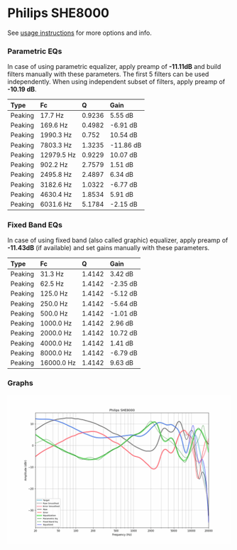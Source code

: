# Philips SHE8000
See [usage instructions](https://github.com/jaakkopasanen/AutoEq#usage) for more options and info.

### Parametric EQs
In case of using parametric equalizer, apply preamp of **-11.11dB** and build filters manually
with these parameters. The first 5 filters can be used independently.
When using independent subset of filters, apply preamp of **-10.19 dB**.

| Type    | Fc         |      Q | Gain      |
|:--------|:-----------|:-------|:----------|
| Peaking | 17.7 Hz    | 0.9236 | 5.55 dB   |
| Peaking | 169.6 Hz   | 0.4982 | -6.91 dB  |
| Peaking | 1990.3 Hz  | 0.752  | 10.54 dB  |
| Peaking | 7803.3 Hz  | 1.3235 | -11.86 dB |
| Peaking | 12979.5 Hz | 0.9229 | 10.07 dB  |
| Peaking | 902.2 Hz   | 2.7579 | 1.51 dB   |
| Peaking | 2495.8 Hz  | 2.4897 | 6.34 dB   |
| Peaking | 3182.6 Hz  | 1.0322 | -6.77 dB  |
| Peaking | 4630.4 Hz  | 1.8534 | 5.91 dB   |
| Peaking | 6031.6 Hz  | 5.1784 | -2.15 dB  |

### Fixed Band EQs
In case of using fixed band (also called graphic) equalizer, apply preamp of **-11.43dB**
(if available) and set gains manually with these parameters.

| Type    | Fc         |      Q | Gain     |
|:--------|:-----------|:-------|:---------|
| Peaking | 31.3 Hz    | 1.4142 | 3.42 dB  |
| Peaking | 62.5 Hz    | 1.4142 | -2.35 dB |
| Peaking | 125.0 Hz   | 1.4142 | -5.12 dB |
| Peaking | 250.0 Hz   | 1.4142 | -5.64 dB |
| Peaking | 500.0 Hz   | 1.4142 | -1.01 dB |
| Peaking | 1000.0 Hz  | 1.4142 | 2.96 dB  |
| Peaking | 2000.0 Hz  | 1.4142 | 10.72 dB |
| Peaking | 4000.0 Hz  | 1.4142 | 1.41 dB  |
| Peaking | 8000.0 Hz  | 1.4142 | -6.79 dB |
| Peaking | 16000.0 Hz | 1.4142 | 9.63 dB  |

### Graphs
![](./Philips%20SHE8000.png)